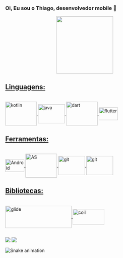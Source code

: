 ### Oi, Eu sou o Thiago, desenvolvedor mobile 👋


<div align="center">
  <a href="https://github.com/thibbatista">
  <img height="180em" src="https://github-readme-stats.vercel.app/api?username=thibbatista&show_icons=true&theme=merko&include_all_commits=false&count_private=false"/>
  
</div>
  
  ##
  ## Linguagens:
<div style="display: inline_block"><br>
  
  
  <img align="center" alt="kotlin" height="75" width="100" src="https://cdn.jsdelivr.net/gh/devicons/devicon/icons/kotlin/kotlin-plain-wordmark.svg">
  
  <img align="center" alt="java" height="60" width="85" src="https://cdn.jsdelivr.net/gh/devicons/devicon/icons/java/java-original-wordmark.svg">
  
  <img align="center" alt="dart" height="75" width="100" src="https://cdn.jsdelivr.net/gh/devicons/devicon/icons/dart/dart-plain-wordmark.svg" />
  
  <img align="center" alt="flutter" height="40" width="60" src="https://cdn.jsdelivr.net/gh/devicons/devicon/icons/flutter/flutter-original.svg" />
 
  
  </div>
  
   ##
  
  ## Ferramentas:
  
  <div style="display: inline_block"><br>
  
  <img align="center" alt="Android" height="40" width="60" src="https://cdn.jsdelivr.net/gh/devicons/devicon/icons/android/android-original-wordmark.svg">
  
  <img align="center" alt="AS" height="75" width="100" src="https://cdn.jsdelivr.net/gh/devicons/devicon/icons/androidstudio/androidstudio-plain-wordmark.svg">
    
  <img align="center" alt="git" height="60" width="85" src="https://cdn.jsdelivr.net/gh/devicons/devicon/icons/git/git-plain-wordmark.svg">
    
   <img align="center" alt="git" height="60" width="85" src="https://cdn.jsdelivr.net/gh/devicons/devicon/icons/firebase/firebase-plain-wordmark.svg">

  ##
    
## Bibliotecas:
  
  <div> 
  
<div style="display: inline_block"><br>
  
  <img align="center" alt="glide" height="70" width="210" src="https://github.com/bumptech/glide/raw/master/static/glide_logo.png">
  <img align="center" alt="coil" height="50" width="100" src="https://coil-kt.github.io/coil/logo.svg">

  ##
  
  <div> 
    
  
    
  <a href = "mailto:thibbatista@gmail.com" target="_blank">
    <img src="https://img.shields.io/badge/-Gmail-%23333?style=for-the-badge&logo=gmail&logoColor=white" target="_blank"></a>   
 
  <a href="https://www.linkedin.com/in/thiagobsantos/" target="_blank">
    <img src="https://img.shields.io/badge/-LinkedIn-%230077B5?style=for-the-badge&logo=linkedin&logoColor=white" target="_blank"></a> 
 
 ![Snake animation](https://github.com/thibbatista/thibbatista/blob/output/github-contribution-grid-snake.svg)
 
</div>
          
          

